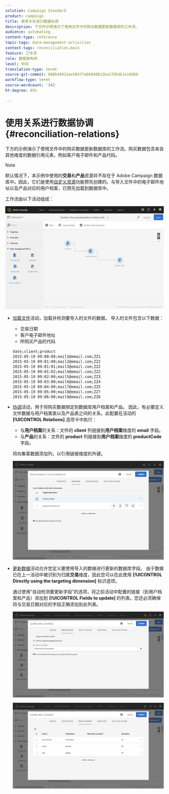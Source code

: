 ```yaml
---
solution: Campaign Standard
product: campaign
title: 使用关系进行数据协调
description: 下方的示例演示了使用文件中的购买数据更新数据库的工作流。
audience: automating
content-type: reference
topic-tags: data-management-activities
context-tags: reconciliation,main
feature: 工作流
role: 数据架构师
level: 中间
translation-type: tm+mt
source-git-commit: 088b49931ee5047fa6b949813ba17654b1e10d60
workflow-type: tm+mt
source-wordcount: '342'
ht-degree: 85%

---
```



# 使用关系进行数据协调 {#reconciliation-relations}

下方的示例演示了使用文件中的购买数据更新数据库的工作流。购买数据包含来自其他维度的数据引用元素，例如客户电子邮件和产品代码。

>[!NOTE]
>
>默认情况下，本示例中使用的&#x200B;**交易**&#x200B;和&#x200B;**产品**&#x200B;资源并不存在于 Adobe Campaign 数据库中。因此，它们是使用[自定义资源](../../developing/using/data-model-concepts.md)功能预先创建的。与导入文件中的电子邮件地址以及产品对应的用户档案，已预先加载到数据库中。

工作流由以下活动组成：

![](assets/reconciliation_example1.png)

* [加载文件](../../automating/using/load-file.md)活动，加载并检测要导入的文件的数据。 导入的文件包含以下数据：

   * 交易日期
   * 客户电子邮件地址
   * 所购买产品的代码

   ```
   date;client;product
   2015-05-19 09:00:00;mail1@email.com;ZZ1
   2015-05-19 09:01:00;mail2@email.com;ZZ2
   2015-05-19 09:01:01;mail3@email.com;ZZ2
   2015-05-19 09:01:02;mail4@email.com;ZZ2
   2015-05-19 09:02:00;mail5@email.com;ZZ3
   2015-05-19 09:03:00;mail6@email.com;ZZ4
   2015-05-19 09:04:00;mail7@email.com;ZZ5
   2015-05-19 09:05:00;mail8@email.com;ZZ7
   2015-05-19 09:06:00;mail9@email.com;ZZ6
   ```

* [协调](../../automating/using/reconciliation.md)活动，用于将购买数据绑定到数据库用户档案和产品。 因此，有必要定义文件数据与用户档案表以及产品表之间的关系。此配置在活动的 **[!UICONTROL Relations]** 选项卡中执行：

   * 与&#x200B;**用户档案**&#x200B;的关系：文件的 **client** 列链接到&#x200B;**用户档案**&#x200B;维度的 **email** 字段。
   * 与&#x200B;**产品**&#x200B;的关系：文件的 **product** 列链接到&#x200B;**用户档案**&#x200B;维度的 **productCode** 字段。

   将向集客数据添加列，以引用链接维度的外键。

   ![](assets/reconciliation_example3.png)

* [更新数据](../../automating/using/update-data.md)活动允许您定义要使用导入的数据进行更新的数据库字段。 由于数据已在上一活动中被识别为归属&#x200B;**交易**&#x200B;维度，因此您可以在此使用 **[!UICONTROL Directly using the targeting dimension]** 标识选项。

   通过使用“自动检测要更新字段”的选项，将之前活动中配置的链接（到用户档案和产品）添加到 **[!UICONTROL Fields to update]** 的列表。您还必须确保将与交易日期对应的字段正确添加到此列表。

   ![](assets/reconciliation_example5.png)

   ![](assets/reconciliation_example4.png)
